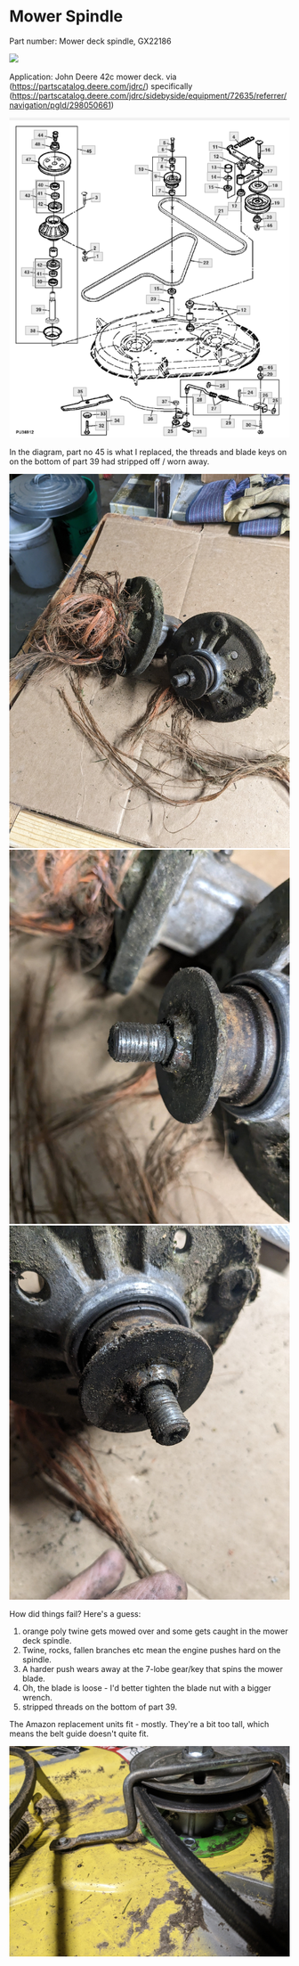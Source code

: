 # Mower Spindle

Part number: Mower deck spindle, GX22186

![](./mower_spindle/part_no.jpg)

Application: John Deere 42c mower deck. via (https://partscatalog.deere.com/jdrc/) specifically (https://partscatalog.deere.com/jdrc/sidebyside/equipment/72635/referrer/navigation/pgId/298050661)

![](./mower_spindle/Deere_parts_catalog.png) 

In the diagram, part no 45 is what I replaced, the threads and blade keys on on the bottom of part 39 had stripped off / worn away.

![](./mower_spindle/old_spindle_1.jpg)  
![](./mower_spindle/old_spindle_2.jpg)  
![](./mower_spindle/old_spindle_3.jpg)  

How did things fail?  Here's a guess:
1. orange poly twine gets mowed over and some gets caught in the mower deck spindle.
2. Twine, rocks, fallen branches etc mean the engine pushes hard on the spindle.
3. A harder push wears away at the 7-lobe gear/key that spins the mower blade.
4. Oh, the blade is loose - I'd better tighten the blade nut with a bigger wrench.
5. stripped threads on the bottom of part 39.

The Amazon replacement units fit - mostly.  They're a bit too tall, which means the belt guide doesn't quite fit.

![](./mower_spindle/replacement_spindle.jpg)
